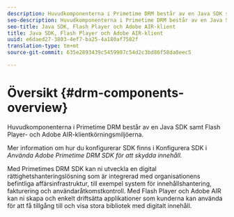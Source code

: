 ```yaml
---
description: Huvudkomponenterna i Primetime DRM består av en Java SDK samt Flash Player- och Adobe AIR-klientkörningsmiljöerna.
seo-description: Huvudkomponenterna i Primetime DRM består av en Java SDK samt Flash Player- och Adobe AIR-klientkörningsmiljöerna.
seo-title: Java SDK, Flash Player och Adobe AIR-klient
title: Java SDK, Flash Player och Adobe AIR-klient
uuid: e6daed27-3803-4ef7-ba25-4a180af7502f
translation-type: tm+mt
source-git-commit: 635e2893439c5459907c54d2c3bd86f58da0eec5

---
```



# Översikt {#drm-components-overview}

Huvudkomponenterna i Primetime DRM består av en Java SDK samt Flash Player- och Adobe AIR-klientkörningsmiljöerna.

Mer information om hur du konfigurerar SDK finns i Konfigurera SDK i *Använda Adobe Primetime DRM SDK för att skydda innehåll.*

Med Primetimes DRM SDK kan ni utveckla en digital rättighetshanteringslösning som är integrerad med organisationens befintliga affärsinfrastruktur, till exempel system för innehållshantering, fakturering och användaråtkomstkontroll. Med Flash Player och Adobe AIR kan ni skapa och enkelt driftsätta applikationer som kunderna kan använda för att få tillgång till och visa stora bibliotek med digitalt innehåll.
